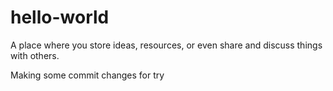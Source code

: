 # hello-world
A place where you store ideas, resources, or even share and discuss things with others.

Making some commit changes for try
